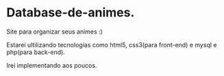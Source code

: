 # Database-de-animes.
Site para organizar seus animes :)

Estarei ultilizando tecnologias como html5, css3(para front-end) e
mysql e php(para back-end).

Irei implementando aos poucos.



